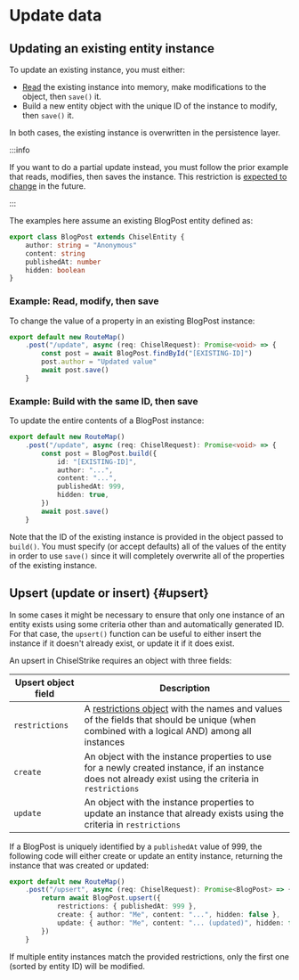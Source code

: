 # Update data

## Updating an existing entity instance

To update an existing instance, you must either:

- [Read] the existing instance into memory, make modifications to the object,
  then `save()` it.
- Build a new entity object with the unique ID of the instance to modify, then
  `save()` it.

In both cases, the existing instance is overwritten in the persistence layer.

:::info

If you want to do a partial update instead, you must follow the prior example
that reads, modifies, then saves the instance. This restriction is [expected to
change](https://github.com/chiselstrike/chiselstrike/issues/1693) in the future.

:::

The examples here assume an existing BlogPost entity defined as:

```ts title="models/BlogPost.ts"
export class BlogPost extends ChiselEntity {
    author: string = "Anonymous"
    content: string
    publishedAt: number
    hidden: boolean
}
```

### Example: Read, modify, then save

To change the value of a property in an existing BlogPost instance:

```ts
export default new RouteMap()
    .post("/update", async (req: ChiselRequest): Promise<void> => {
        const post = await BlogPost.findById("[EXISTING-ID]")
        post.author = "Updated value"
        await post.save()
    }
```

### Example: Build with the same ID, then save

To update the entire contents of a BlogPost instance:

```ts
export default new RouteMap()
    .post("/update", async (req: ChiselRequest): Promise<void> => {
        const post = BlogPost.build({
            id: "[EXISTING-ID]",
            author: "...",
            content: "...",
            publishedAt: 999,
            hidden: true,
        })
        await post.save()
    }
```

Note that the ID of the existing instance is provided in the object passed to
`build()`. You must specify (or accept defaults) all of the values of the entity
in order to use `save()` since it will completely overwrite all of the
properties of the existing instance.

## Upsert (update or insert) {#upsert}

In some cases it might be necessary to ensure that only one instance of an
entity exists using some criteria other than and automatically generated ID. For
that case, the `upsert()` function can be useful to either insert the instance
if it doesn't already exist, or update it if it does exist.

An upsert in ChiselStrike requires an object with three fields:

| Upsert object field | Description |
| --- | --- |
| `restrictions` | A [restrictions object] with the names and values of the fields that should be unique (when combined with a logical AND) among all instances
| `create` | An object with the instance properties to use for a newly created instance, if an instance does not already exist using the criteria in `restrictions`
| `update` | An object with the instance properties to update an instance that already exists using the criteria in `restrictions`

If a BlogPost is uniquely identified by a `publishedAt` value of 999, the
following code will either create or update an entity instance, returning the
instance that was created or updated:

```ts
export default new RouteMap()
    .post("/upsert", async (req: ChiselRequest): Promise<BlogPost> => {
        return await BlogPost.upsert({
            restrictions: { publishedAt: 999 },
            create: { author: "Me", content: "...", hidden: false },
            update: { author: "Me", content: "... (updated)", hidden: false },
        })
    }
```

If multiple entity instances match the provided restrictions, only the first one
(sorted by entity ID) will be modified.


[Read]: ./read-data
[restrictions object]: ./matching-entities#restrictions
